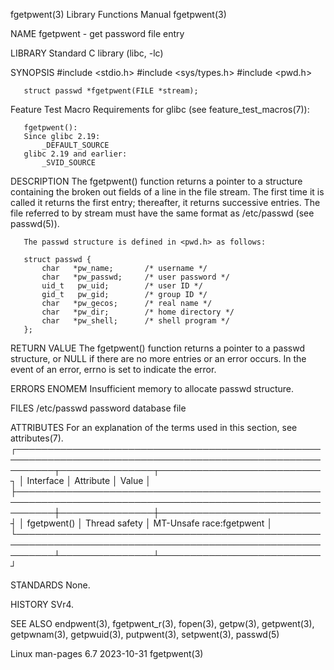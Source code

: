 fgetpwent(3)							   Library Functions Manual							  fgetpwent(3)

NAME
       fgetpwent - get password file entry

LIBRARY
       Standard C library (libc, -lc)

SYNOPSIS
       #include <stdio.h>
       #include <sys/types.h>
       #include <pwd.h>

       struct passwd *fgetpwent(FILE *stream);

   Feature Test Macro Requirements for glibc (see feature_test_macros(7)):

       fgetpwent():
	   Since glibc 2.19:
	       _DEFAULT_SOURCE
	   glibc 2.19 and earlier:
	       _SVID_SOURCE

DESCRIPTION
       The  fgetpwent()	 function returns a pointer to a structure containing the broken out fields of a line in the file stream.  The first time it is called
       it returns the first entry; thereafter, it returns successive entries.  The file referred to by stream must have the same format	 as  /etc/passwd  (see
       passwd(5)).

       The passwd structure is defined in <pwd.h> as follows:

	   struct passwd {
	       char   *pw_name;	      /* username */
	       char   *pw_passwd;     /* user password */
	       uid_t   pw_uid;	      /* user ID */
	       gid_t   pw_gid;	      /* group ID */
	       char   *pw_gecos;      /* real name */
	       char   *pw_dir;	      /* home directory */
	       char   *pw_shell;      /* shell program */
	   };

RETURN VALUE
       The  fgetpwent()	 function returns a pointer to a passwd structure, or NULL if there are no more entries or an error occurs.  In the event of an error,
       errno is set to indicate the error.

ERRORS
       ENOMEM Insufficient memory to allocate passwd structure.

FILES
       /etc/passwd
	      password database file

ATTRIBUTES
       For an explanation of the terms used in this section, see attributes(7).
       ┌──────────────────────────────────────────────────────────────────────────────────────────────────────────┬───────────────┬──────────────────────────┐
       │ Interface												  │ Attribute	  │ Value		     │
       ├──────────────────────────────────────────────────────────────────────────────────────────────────────────┼───────────────┼──────────────────────────┤
       │ fgetpwent()												  │ Thread safety │ MT-Unsafe race:fgetpwent │
       └──────────────────────────────────────────────────────────────────────────────────────────────────────────┴───────────────┴──────────────────────────┘

STANDARDS
       None.

HISTORY
       SVr4.

SEE ALSO
       endpwent(3), fgetpwent_r(3), fopen(3), getpw(3), getpwent(3), getpwnam(3), getpwuid(3), putpwent(3), setpwent(3), passwd(5)

Linux man-pages 6.7							  2023-10-31								  fgetpwent(3)

